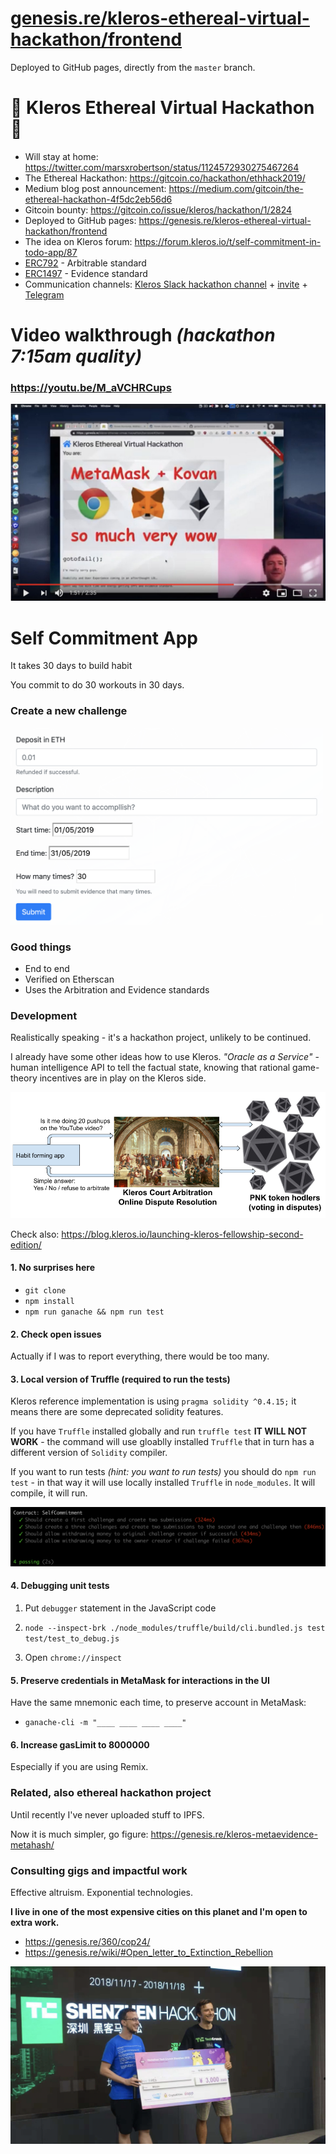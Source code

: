 # [genesis.re/kleros-ethereal-virtual-hackathon/frontend](https://genesis.re/kleros-ethereal-virtual-hackathon/frontend/)

Deployed to GitHub pages, directly from the `master` branch.

# 🥇 Kleros Ethereal Virtual Hackathon 🥇

* Will stay at home: https://twitter.com/marsxrobertson/status/1124572930275467264
* The Ethereal Hackathon: https://gitcoin.co/hackathon/ethhack2019/
* Medium blog post announcement: https://medium.com/gitcoin/the-ethereal-hackathon-4f5dc2eb56d6
* Gitcoin bounty: https://gitcoin.co/issue/kleros/hackathon/1/2824
* Deployed to GitHub pages: https://genesis.re/kleros-ethereal-virtual-hackathon/frontend
* The idea on Kleros forum: https://forum.kleros.io/t/self-commitment-in-todo-app/87
* [ERC792](https://github.com/ethereum/EIPs/issues/792) - Arbitrable standard
* [ERC1497](https://github.com/ethereum/EIPs/issues/1497) - Evidence standard
* Communication channels: <a href="https://kleros.slack.com/messages/hackathon/">Kleros Slack hackathon channel</a> + <a href="https://slack.kleros.io/">invite</a> + <a href="https://t.me/kleros">Telegram</a>

# Video walkthrough _(hackathon 7:15am quality)_

### https://youtu.be/M_aVCHRCups

[![](youtube.jpg?raw=true "YouTube thumbnail")](https://youtu.be/M_aVCHRCups)

# Self Commitment App

It takes 30 days to build habit

You commit to do 30 workouts in 30 days.

### Create a new challenge

<img src="create-new-challenge.png?raw=true" width="500px">

<!---
But... Sometimes life happens.

1. Early morning international flight across several timezones
2. Battery out of juice
3. Running out of storage
4. Not pressing record button
5. Internet too slow to upload
6. Anything really, life happens, especially if you are a guy like me.

It is OK to upload 2 videos a day later. If you do 30 workouts in 30 days and you miss one day and do 2x the following one - it's OK with me, it's perfectly acceptable outcome.

To keep it simple - we are not doing an appeal process. It's not $1m on the line, it's a workout that you can do in 15 minutes. Just do it again and this time make sure there are no doubts.

It may happen that jurors will reject the submission. That is OK too. I believe in incentives and training of Klerors jurors to sufficiently tell whether your submission was valid in the first place.

-->

### Good things

* End to end
* Verified on Etherscan
* Uses the Arbitration and Evidence standards

### Development

Realistically speaking - it's a hackathon project, unlikely to be continued.

I already have some other ideas how to use Kleros. *"Oracle as a Service"* - human intelligence API to tell the factual state, knowing that rational game-theory incentives are in play on the Kleros side. 

![](kleros-simple-use-case.png?raw=true "simple Kleros")

Check also: https://blog.kleros.io/launching-kleros-fellowship-second-edition/

#### 1. No surprises here

* `git clone`
* `npm install`
* `npm run ganache && npm run test`

#### 2. Check open issues

Actually if I was to report everything, there would be too many. 

#### 3. Local version of Truffle (required to run the tests)
Kleros reference implementation is using `pragma solidity ^0.4.15;` it means there are some deprecated solidity features.

If you have `Truffle` installed globally and run `truffle test` **IT WILL NOT WORK** - the command will use gloablly installed `Truffle` that in turn has a different version of `Solidity` compiler.

If you want to run tests *(hint: you want to run tests)* you should do `npm run test` - in that way it will use locally installed `Truffle` in `node_modules`. It will compile, it will run.

<img src="tests-are-cool.png?raw=true" width="600px">

#### 4. Debugging unit tests

1. Put `debugger` statement in the JavaScript code

2. `node --inspect-brk ./node_modules/truffle/build/cli.bundled.js test test/test_to_debug.js`

3. Open `chrome://inspect`

#### 5. Preserve credentials in MetaMask for interactions in the UI

Have the same mnemonic each time, to preserve account in MetaMask:
* `ganache-cli -m "____ ____ ____ ____"`

#### 6. Increase gasLimit to 8000000

Especially if you are using Remix.

<!--- 

### Similar Projects

Idea is by no means original. The difference - using decentralized architecture and Kleros arbitration and evidence standards.

* Reminds me: https://gofuckingdoit.com/
* Pavlock
* Stickk
* Anticharity - giving money to orphanage in Africa doesn't feel as bad as neo-nazi-hitler-legacy-institute

(especially if they have public record of donors)

-->

### Related, also ethereal hackathon project

Until recently I've never uploaded stuff to IPFS.

Now it is much simpler, go figure: https://genesis.re/kleros-metaevidence-metahash/

### Consulting gigs and impactful work

Effective altruism. Exponential technologies. 

**I live in one of the most expensive cities on this planet and I'm open to extra work.**

* https://genesis.re/360/cop24/
* https://genesis.re/wiki/#Open_letter_to_Extinction_Rebellion

![](shenzhen-hackathon.png?raw=true "Shenzhen hackathon")
